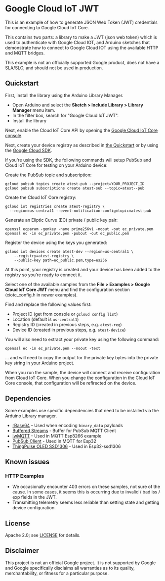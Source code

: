 # Google Cloud IoT JWT

This is an example of how to generate JSON Web Token (JWT) credentials for
connecting to Google Cloud IoT Core.

This contains two parts: a library to make a JWT (json web token) which is used
to authenticate with Google Cloud IOT, and Arduino sketches that demonstrate
how to connect to Google Cloud IOT using the available HTTP and MQTT bridges.

This example is not an officially supported Google product, does not have a
SLA/SLO, and should not be used in production.

## Quickstart

First, install the library using the Arduino Library Manager.
* Open Arduino and select the **Sketch > Include Library > Library Manager**
menu item.
* In the filter box, search for "Google Cloud IoT JWT".
* Install the library

Next, enable the Cloud IoT Core API by opening the [Google Cloud IoT Core console](https://console.cloud.google.com/iot/).

Next, create your device registry as described in [the Quickstart](https://cloud.google.com/iot/docs/quickstart)
or by using the [Google Cloud SDK](https://cloud.google.com/sdk).

If you're using the SDK, the following commands will setup PubSub and Cloud IoT
Core for testing on your Arduino device:

Create the PubSub topic and subscription:

    gcloud pubsub topics create atest-pub --project=YOUR_PROJECT_ID
    gcloud pubsub subscriptions create atest-sub --topic=atest--pub

Create the Cloud IoT Core registry:

    gcloud iot registries create atest-registry \
      --region=us-central1 --event-notification-config=topic=atest-pub

Generate an Eliptic Curve (EC) private / public key pair:

    openssl ecparam -genkey -name prime256v1 -noout -out ec_private.pem
    openssl ec -in ec_private.pem -pubout -out ec_public.pem

Register the device using the keys you generated:

    gcloud iot devices create atest-dev --region=us-central1 \
        --registry=atest-registry \
        --public-key path=ec_public.pem,type=es256

At this point, your registry is created and your device has been added to the
registry so you're ready to connect it.

Select one of the available samples from the **File > Examples > Google Cloud IoT Core JWT**
menu and find the configuration section (ciotc_config.h in newer examples).

Find and replace the following values first:
* Project ID (get from console or `gcloud config list`)
* Location (default is `us-central1`)
* Registry ID (created in previous steps, e.g. `atest-reg`)
* Device ID (created in previous steps, e.g. `atest-device`)

You will also need to extract your private key using the following command:

    openssl ec -in ec_private.pem --noout -text

... and will need to copy the output for the private key bytes into the private
key string in your Arduino project.

When you run the sample, the device will connect and receive configuration
from Cloud IoT Core. When you change the configuration in the Cloud IoT Core
console, that configuration will be reflrected on the device.

## Dependencies
Some examples use specific dependencies that need to be installed via the Arduino Library manager.

* [rBase64](https://github.com/boseji/rBASE64) - Used when encoding `binary_data` payloads
* [Buffered Streams](https://github.com/paulo-raca/ArduinoBufferedStreams) - Buffer for PubSub MQTT Client
* [lwMQTT](https://github.com/256dpi/arduino-mqtt) - Used in MQTT Esp8266 example
* [PubSub Client](https://github.com/knolleary/pubsubclient) - Used in MQTT for Esp32
* [ThingPulse OLED SSD1306](https://github.com/ThingPulse/esp8266-oled-ssd1306) - Used in Esp32-ssd1306

## Known issues

### HTTP Examples
* We occasionally encounter 403 errors on these samples, not sure of the cause.
  In some cases, it seems this is occurring due to invalid / bad iss / exp fields
  in the JWT.
* Transmitting telemetry seems less reliable than setting state and getting
  device configuration.

## License

Apache 2.0; see [LICENSE](LICENSE) for details.

## Disclaimer

This project is not an official Google project. It is not supported by Google
and Google specifically disclaims all warranties as to its quality,
merchantability, or fitness for a particular purpose.
